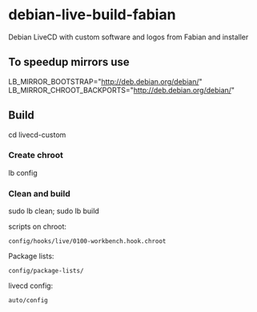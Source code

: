 # debian-live-build-fabian

Debian LiveCD with custom software and logos from Fabian and installer 

## To speedup mirrors use

LB_MIRROR_BOOTSTRAP="http://deb.debian.org/debian/"
LB_MIRROR_CHROOT_BACKPORTS="http://deb.debian.org/debian/"

## Build

cd livecd-custom

### Create chroot

lb config

### Clean and build

sudo lb clean; sudo lb build

scripts on chroot:

    config/hooks/live/0100-workbench.hook.chroot

Package lists:

    config/package-lists/

livecd config:

    auto/config
